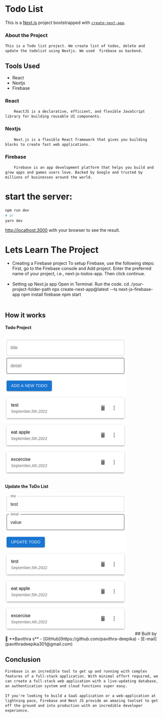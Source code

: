 <h1>Todo List</h1>

This is a [Next.js](https://nextjs.org/) project bootstrapped with [`create-next-app`](https://github.com/vercel/next.js/tree/canary/packages/create-next-app).


### About the Project
    This is a Todo list project. We create list of todos, delete and update the todolist using Nextjs. We used  firebase as backend.
## Tools Used
- React
- Nextjs
- Firebase

### React
        ReactJS is a declarative, efficient, and flexible JavaScript library for building reusable UI components.
### Nextjs
        Next.js is a flexible React framework that gives you building blocks to create fast web applications.
### Firebase
        Firebase is an app development platform that helps you build and grow apps and games users love. Backed by Google and trusted by millions of businesses around the world. 
        
# start the  server:
```bash
npm run dev
# or
yarn dev
```
[http://localhost:3000](http://localhost:3000) with your browser to see the result.

# Lets Learn The Project
- Creating a Firebase project
            To setup Firebase, use the following steps: First, go to the Firebase console and Add project. Enter the preferred name of your project, i.e., next-js-todos-app. Then click continue. 
            <br><br>
- Setting up Next.js app
            Open in Terminal. Run the code.
            cd ./your-project-folder-path
            npx create-next-app@latest --ts next-js-firebase-app
            npm install firebase
            npm start
            <br><br>

## How it works 
<h4>Todo Project</h4>
  <img width="400" alt="react" src="image1.png"> &emsp; <br>

  <h4>Update the ToDo List</h4>
    <img width="400" alt="react" src="image2.png"> &emsp;

<img>
## Built by
👤 **Bavithra s**
<!-- - [LinkedIn](hthttps://github.com/pavithra-deepika) -->
- [GitHub](https://github.com/pavithra-deepika)
- [E-mail](pavithradeepika301@gmail.com)

## Conclusion
    Firebase is an incredible tool to get up and running with complex features of a full-stack application. With minimal effort required, we can create a full-stack web application with a live-updating database, an authentication system and cloud functions super easy.

    If you're looking to build a SaaS application or a web-application at lightning pace, Firebase and Next JS provide an amazing toolset to get off the ground and into production with an incredible developer experience.
